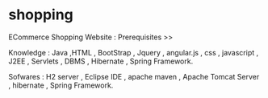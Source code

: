# shopping
ECommerce Shopping Website : 
Prerequisites >> 

Knowledge : Java ,HTML , BootStrap , Jquery , angular.js , css , javascript , J2EE , Servlets , DBMS , Hibernate , Spring Framework.

Sofwares : H2 server , Eclipse IDE , apache maven ,  Apache Tomcat Server , hibernate , Spring Framework.

